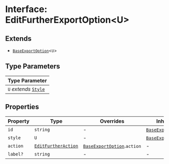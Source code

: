 # Interface: EditFurtherExportOption<U\>

## Extends

- [`BaseExportOption`](BaseExportOption.md)<`U`\>

## Type Parameters

| Type Parameter |
| ------ |
| `U` *extends* [`Style`](Style.md) |

## Properties

| Property | Type | Overrides | Inherited from |
| ------ | ------ | ------ | ------ |
| `id` | `string` | - | [`BaseExportOption`](BaseExportOption.md).`id` |
| `style` | `U` | - | [`BaseExportOption`](BaseExportOption.md).`style` |
| `action` | [`EditFurtherAction`](EditFurtherAction.md) | [`BaseExportOption`](BaseExportOption.md).`action` | - |
| `label?` | `string` | - | - |
